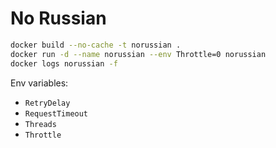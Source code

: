 # No Russian

```bash
docker build --no-cache -t norussian .
docker run -d --name norussian --env Throttle=0 norussian
docker logs norussian -f
```

Env variables:

- `RetryDelay`
- `RequestTimeout`
- `Threads`
- `Throttle`
